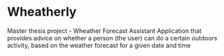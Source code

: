 # Wheatherly
Master thesis project - Wheather Forecast Assistant Application that provides advice on whether a person (the user) can do a certain outdoors activity, based on the weather forecast for a given date and time
